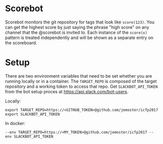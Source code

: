 # Scorebot
Scorebot monitors the git repository for tags that look like `score(123)`.
You can get the highest score by just saying the phrase "high score" on any channel that the @scorebot is invited to.
Each instance of the `score(x)` pattern is treated independently and will be shown as a separate entry on the scoreboard.

# Setup
There are two environment variables that need to be set whether you are running locally or in a container.
The `TARGET_REPO` is composed of the target repository and a working token to access that repo.
Get `SLACKBOT_API_TOKEN` from the bot setup proces at https://api.slack.com/bot-users.

Locally:

    export TARGET_REPO=https://<GITHUB_TOKEN>@github.com/jemoster/icfp2017
    export SLACKBOT_API_TOKEN

In docker:

    --env TARGET_REPO=https://<MY_TOKEN>@github.com/jemoster/icfp2017 --env SLACKBOT_API_TOKEN
